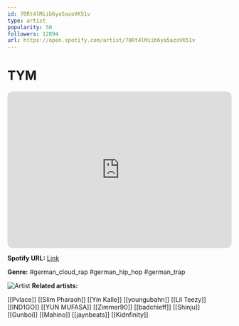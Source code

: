 ```yaml
---
id: 70Rt4lMiib6ya5azoVK51v
type: artist
popularity: 50
followers: 12894
url: https://open.spotify.com/artist/70Rt4lMiib6ya5azoVK51v
---
```

# TYM

<iframe style="border-radius:12px" src="https://open.spotify.com/embed/artist/70Rt4lMiib6ya5azoVK51v" width="100%" height="352" frameBorder="0" allowfullscreen="" allow="autoplay; clipboard-write; encrypted-media; fullscreen; picture-in-picture" loading="lazy"></iframe>

**Spotify URL:** [Link](https://open.spotify.com/artist/70Rt4lMiib6ya5azoVK51v)

**Genre:**  #german_cloud_rap #german_hip_hop #german_trap

![Artist](https://i.scdn.co/image/ab6761610000e5eb04181684bebed707b39ed176)
**Related artists:**

[[Pvlace]]
[[Slim Pharaoh]]
[[Yin Kalle]]
[[youngubahn]]
[[Lil Teezy]]
[[IND1GO]]
[[YUN MUFASA]]
[[Zimmer90]]
[[badchieff]]
[[Shinju]]
[[Gunboi]]
[[Mahino]]
[[jaynbeats]]
[[Kidnfinity]]
